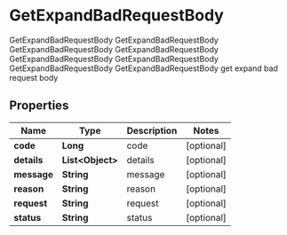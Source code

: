 

# GetExpandBadRequestBody

GetExpandBadRequestBody GetExpandBadRequestBody GetExpandBadRequestBody GetExpandBadRequestBody GetExpandBadRequestBody GetExpandBadRequestBody GetExpandBadRequestBody GetExpandBadRequestBody get expand bad request body

## Properties

Name | Type | Description | Notes
------------ | ------------- | ------------- | -------------
**code** | **Long** | code |  [optional]
**details** | **List&lt;Object&gt;** | details |  [optional]
**message** | **String** | message |  [optional]
**reason** | **String** | reason |  [optional]
**request** | **String** | request |  [optional]
**status** | **String** | status |  [optional]



